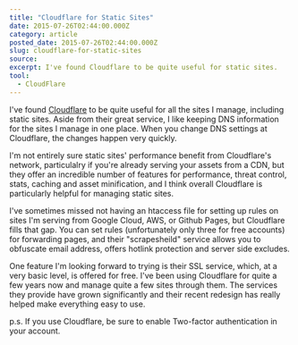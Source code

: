 ```yaml
---
title: "Cloudflare for Static Sites"
date: 2015-07-26T02:44:00.000Z
category: article
posted_date: 2015-07-26T02:44:00.000Z
slug: cloudflare-for-static-sites
source:
excerpt: I've found Cloudflare to be quite useful for static sites.
tool:
  - CloudFlare
---
```

I've found [Cloudflare](https://www.cloudflare.com/) to be quite useful for all the sites I manage, including static sites. Aside from their great service, I like keeping DNS information for the sites I manage in one place. When you change DNS settings at Cloudflare, the changes happen very quickly.

I'm not entirely sure static sites' performance benefit from Cloudflare's network, particulalry if you're already serving your assets from a CDN, but they offer an incredible number of features for performance, threat control, stats, caching and asset minification, and I think overall Cloudflare is particularly helpful for managing static sites.

I've sometimes missed not having an htaccess file for setting up rules on sites I'm serving from Google Cloud, AWS, or Github Pages, but Cloudflare fills that gap. You can set rules (unfortunately only three for free accounts) for forwarding pages, and their "scrapesheild" service allows you to obfuscate email address, offers hotlink protection and server side excludes.

One feature I'm looking forward to trying is their SSL service, which, at a very basic level, is offered for free. I've been using Cloudflare for quite a few years now and manage quite a few sites through them. The services they provide have grown significantly and their recent redesign has really helped make everything easy to use.

p.s. If you use Cloudflare, be sure to enable Two-factor authentication in your account.
